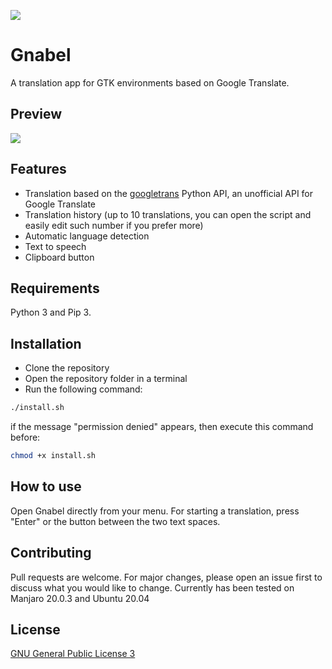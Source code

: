 ![](https://raw.githubusercontent.com/gi-lom/gnabel/master2/icon.png)

# Gnabel
A translation app for GTK environments based on Google Translate.

## Preview
![](https://raw.githubusercontent.com/gi-lom/gnabel/master2/preview.png)

## Features
- Translation based on the [googletrans](https://github.com/ssut/py-googletrans) Python API, an unofficial API for Google Translate
- Translation history (up to 10 translations, you can open the script and easily edit such number if you prefer more)
- Automatic language detection
- Text to speech
- Clipboard button

## Requirements
Python 3 and Pip 3.

## Installation

- Clone the repository
- Open the repository folder in a terminal
- Run the following command: 
```bash
./install.sh
```
if the message "permission denied" appears, then execute this command before:
```bash
chmod +x install.sh
```

## How to use

Open Gnabel directly from your menu. For starting a translation, press "Enter" or the button between the two text spaces.

## Contributing
Pull requests are welcome. For major changes, please open an issue first to discuss what you would like to change.
Currently has been tested on Manjaro 20.0.3 and Ubuntu 20.04

## License
[GNU General Public License 3](https://www.gnu.org/licenses/gpl-3.0.en.html)
